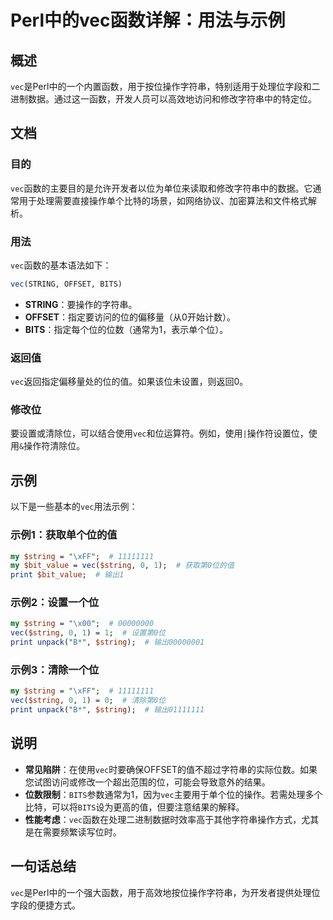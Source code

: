 <!--
Meta Description: # Perl中的vec函数详解：用法与示例 ## 概述 `vec`是Perl中的一个内置函数，用于按位操作字符串，特别适用于处理位字段和二进制数据。通过这一函数，开发人员可以高效地访问和修改字符串中的特定位。 ## 文档 ### 目的 `vec`函数的主要目的是允许开发者以位为单位来读取和修改字符串...
Meta Keywords: vec, string, perl, bits, print
-->

# Perl中的vec函数详解：用法与示例

## 概述
`vec`是Perl中的一个内置函数，用于按位操作字符串，特别适用于处理位字段和二进制数据。通过这一函数，开发人员可以高效地访问和修改字符串中的特定位。

## 文档
### 目的
`vec`函数的主要目的是允许开发者以位为单位来读取和修改字符串中的数据。它通常用于处理需要直接操作单个比特的场景，如网络协议、加密算法和文件格式解析。

### 用法
`vec`函数的基本语法如下：

```perl
vec(STRING, OFFSET, BITS)
```

- **STRING**：要操作的字符串。
- **OFFSET**：指定要访问的位的偏移量（从0开始计数）。
- **BITS**：指定每个位的位数（通常为1，表示单个位）。

### 返回值
`vec`返回指定偏移量处的位的值。如果该位未设置，则返回0。

### 修改位
要设置或清除位，可以结合使用`vec`和位运算符。例如，使用`|`操作符设置位，使用`&`操作符清除位。

## 示例
以下是一些基本的`vec`用法示例：

### 示例1：获取单个位的值

```perl
my $string = "\xFF";  # 11111111
my $bit_value = vec($string, 0, 1);  # 获取第0位的值
print $bit_value;  # 输出1
```

### 示例2：设置一个位

```perl
my $string = "\x00";  # 00000000
vec($string, 0, 1) = 1;  # 设置第0位
print unpack("B*", $string);  # 输出00000001
```

### 示例3：清除一个位

```perl
my $string = "\xFF";  # 11111111
vec($string, 0, 1) = 0;  # 清除第0位
print unpack("B*", $string);  # 输出01111111
```

## 说明
- **常见陷阱**：在使用`vec`时要确保OFFSET的值不超过字符串的实际位数。如果您试图访问或修改一个超出范围的位，可能会导致意外的结果。
- **位数限制**：`BITS`参数通常为1，因为`vec`主要用于单个位的操作。若需处理多个比特，可以将`BITS`设为更高的值，但要注意结果的解释。
- **性能考虑**：`vec`函数在处理二进制数据时效率高于其他字符串操作方式，尤其是在需要频繁读写位时。

## 一句话总结
`vec`是Perl中的一个强大函数，用于高效地按位操作字符串，为开发者提供处理位字段的便捷方式。